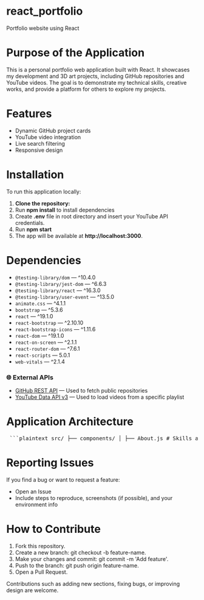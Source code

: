 # react_portfolio
 Portfolio website using React

# Purpose of the Application
This is a personal portfolio web application built with React. It showcases my development and 3D art projects, including GitHub repositories and YouTube videos. The goal is to demonstrate my technical skills, creative works, and provide a platform for others to explore my projects.

# Features
- Dynamic GitHub project cards
- YouTube video integration
- Live search filtering
- Responsive design

# Installation

To run this application locally:

1. **Clone the repository:**
2.  Run **npm install** to install dependencies
3.  Create **.env** file in root directory and insert your YouTube API credentials.
4.  Run **npm start**
5.  The app will be available at **http://localhost:3000**.
 
  
# Dependencies
- `@testing-library/dom` — ^10.4.0  
- `@testing-library/jest-dom` — ^6.6.3  
- `@testing-library/react` — ^16.3.0  
- `@testing-library/user-event` — ^13.5.0  
- `animate.css` — ^4.1.1  
- `bootstrap` — ^5.3.6  
- `react` — ^19.1.0  
- `react-bootstrap` — ^2.10.10  
- `react-bootstrap-icons` — ^1.11.6  
- `react-dom` — ^19.1.0  
- `react-on-screen` — ^2.1.1  
- `react-router-dom` — ^7.6.1  
- `react-scripts` — 5.0.1  
- `web-vitals` — ^2.1.4  

### 🌐 External APIs

- [GitHub REST API](https://docs.github.com/en/rest) — Used to fetch public repositories  
- [YouTube Data API v3](https://developers.google.com/youtube/v3) — Used to load videos from a specific playlist

# Application Architecture
<pre> ```plaintext src/ ├── components/ │ ├── About.js # Skills and software cards │ ├── Banner.js # Landing page banner │ ├── Contact.js # Contact section │ ├── Footer.js # Page footer │ ├── github_items.js # GitHub project fetcher │ ├── NavigationBar.js # Top navigation bar │ ├── Porfolio.js # Portfolio section with search and tabs │ ├── Project_items.js # Reusable project card component │ └── youtube_items.js # YouTube playlist video fetcher │ ├── assets/ │ └── img/ # All images and logos │ └── font/ # All custom fonts │ ├── App.js # Root component ├── App.css # Global styles ├── index.js # App entry point ├── index.css # Global CSS styles └── .env # API keys for YouTube ``` </pre>


# Reporting Issues
If you find a bug or want to request a feature:
- Open an Issue
- Include steps to reproduce, screenshots (if possible), and your environment info

# How to Contribute

1. Fork this repository.
2. Create a new branch: git checkout -b feature-name.
3. Make your changes and commit: git commit -m 'Add feature'.
4. Push to the branch: git push origin feature-name.
5. Open a Pull Request.

Contributions such as adding new sections, fixing bugs, or improving design are welcome.

